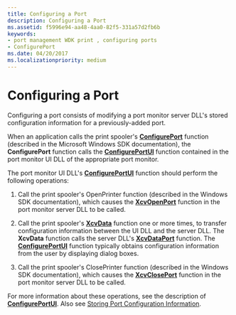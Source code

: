```yaml
---
title: Configuring a Port
description: Configuring a Port
ms.assetid: f5996e94-aa48-4aa0-82f5-331a57d2fb6b
keywords:
- port management WDK print , configuring ports
- ConfigurePort
ms.date: 04/20/2017
ms.localizationpriority: medium
---
```


# Configuring a Port





Configuring a port consists of modifying a port monitor server DLL's stored configuration information for a previously-added port.

When an application calls the print spooler's [**ConfigurePort**](https://docs.microsoft.com/previous-versions/ff546286(v=vs.85)) function (described in the Microsoft Windows SDK documentation), the **ConfigurePort** function calls the [**ConfigurePortUI**](https://docs.microsoft.com/windows-hardware/drivers/ddi/winsplp/nf-winsplp-configureportui) function contained in the port monitor UI DLL of the appropriate port monitor.

The port monitor UI DLL's [**ConfigurePortUI**](https://docs.microsoft.com/windows-hardware/drivers/ddi/winsplp/nf-winsplp-configureportui) function should perform the following operations:

1.  Call the print spooler's OpenPrinter function (described in the Windows SDK documentation), which causes the [**XcvOpenPort**](https://docs.microsoft.com/windows-hardware/drivers/ddi/winsplp/nf-winsplp-xcvopenport) function in the port monitor server DLL to be called.

2.  Call the print spooler's [**XcvData**](https://docs.microsoft.com/previous-versions/ff564255(v=vs.85)) function one or more times, to transfer configuration information between the UI DLL and the server DLL. The **XcvData** function calls the server DLL's [**XcvDataPort**](https://docs.microsoft.com/windows-hardware/drivers/ddi/winsplp/nf-winsplp-xcvdataport) function. The [**ConfigurePortUI**](https://docs.microsoft.com/windows-hardware/drivers/ddi/winsplp/nf-winsplp-configureportui) function typically obtains configuration information from the user by displaying dialog boxes.

3.  Call the print spooler's ClosePrinter function (described in the Windows SDK documentation), which causes the [**XcvClosePort**](https://docs.microsoft.com/windows-hardware/drivers/ddi/winsplp/nf-winsplp-xcvcloseport) function in the port monitor server DLL to be called.

For more information about these operations, see the description of [**ConfigurePortUI**](https://docs.microsoft.com/windows-hardware/drivers/ddi/winsplp/nf-winsplp-configureportui). Also see [Storing Port Configuration Information](storing-port-configuration-information.md).

 

 





